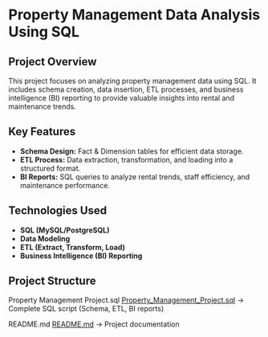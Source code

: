 # Property Management Data Analysis Using SQL

## Project Overview
This project focuses on analyzing property management data using SQL. It includes schema creation, data insertion, ETL processes, and business intelligence (BI) reporting to provide valuable insights into rental and maintenance trends.

## Key Features
-  **Schema Design:** Fact & Dimension tables for efficient data storage.
-  **ETL Process:** Data extraction, transformation, and loading into a structured format.
-  **BI Reports:** SQL queries to analyze rental trends, staff efficiency, and maintenance performance.

## Technologies Used
- **SQL (MySQL/PostgreSQL)**
- **Data Modeling**
- **ETL (Extract, Transform, Load)**
- **Business Intelligence (BI) Reporting**

## Project Structure

Property Management Project.sql [Property_Management_Project.sql](./Property_Management_Project.sql)
 → Complete SQL script (Schema, ETL, BI reports)


README.md [README.md](./README.md) → Project documentation
